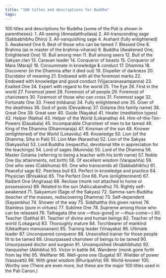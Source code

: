 ```yaml
---
title: "100 titles and descriptions for Buddha"
tags: 
---
```


100 titles and descriptions for Buddha (some of the Pali is shown in parentheses): 1. All-seeing (Annadatthudasa) 2. All-transcending sage (Sabbabhibhu Dhiro) 3. All-vanquishing sage 4. Arahant (fully enlightened) 5. Awakened One 6. Best of those who can be tamed 7. Blessed One 8. Brahma (as in master of the brahma-viharas) 9. Buddha (Awakened One, Enlightened One) 10. Bull among men 11. Bull among seers 12. Bull of the Sakyan clan 13. Caravan leader 14. Conqueror of beasts 15. Conqueror of Mara (Maraji) 16. Consummate in knowledge & conduct 17. Dhamma 18. Discoverer (in the Dhamma after it died out) 19. Dispeller of darkness 20. Elucidator of meaning 21. Endowed with all the foremost marks 22. Endowed with knowledge and good conduct (Vijjacaranasampanna) 23. Exalted One 24. Expert with regard to the world 25. The Eye 26. First in the world 27. Foremost jewel 28. Foremost of all people 29. Foremost of charioteers 30. Foremost of those who can cross 31. Foremost sage 32. Fortunate One 33. Freed (nibbana) 34. Fully enlightened one 35. Giver of the deathless 36. God of gods (Devadeva) 37. Gotama (his family name) 38. Great One 39. Great seer 40. Guide (Nayaka) 41. Healer (meditation types) 42. Helper (Natha) 43. Helper of the World (Lokanatha) 44. Him-of-the-Ten-Powers (Dasabala) 45. Incomparable Charioteer of men to be tamed 46. King of the Dhamma (Dhammaraja) 47. Kinsman of the sun 48. Knower (enlightened) of the World (Lokavidu) 49. Knowledge 50. Lion (of the Dhamma; Siha in Pali) 51. Lion Man (Narasiha) 52. Lion of the Sakyas (Sakyasiha) 53. Lord Buddha (respectful, devotional title in appreciation for the teachings) 54. Lord of sages (Muninda) 55. Lord of the Dhamma 56. Master Gotama (referring to being a teacher with his birth name) 57. Noble One (by attainments, not birth) 58. Of excellent wisdom (Varapañña) 59. One who sees (Cakkhuma) 60. One who transcends all (Sabbabhibhu) 61. Peaceful sage 62. Peerless bull 63. Perfect in knowledge and practice 64. Physician (Bhisakka) 65. The Perfect One 66. Pure (enlightenment) 67. Radiant One (Angirasa) 68. Recluse (monk not attached to home or possessions) 69. Related to the sun (Adiccabandhu) 70. Rightly self-awakened 71. Sakyamuni (Sage of the Sakyas) 72. Samma-sam-Buddha (teacher of the masses, rediscovering Dhamma) 73. Self-dependent (Sayambhu) 74. Shower of the way 75. Siddhattha (his given name) 76. Stainless (pure in virtues) 77. Sublime One 78. Supreme among those who can be released 79. Tathagata (the one ―thus-gone‖ or ―thus-come―) 80. Teacher (Sattha) 81. Teacher of divine and human beings 82. Teacher of the world (Lokagaru) 83. Thoroughly mature 84. Torchbearer of mankind (Ukkadharo manussanam) 85. Training leader (Vinayaka) 86. Ultimate leader 87. Unconquered conqueror 88. Unexcelled trainer for those people fit to be tamed 89. Unsurpassed charioteer of beings to be tamed 90. Unsurpassed doctor and surgeon 91. Unvanquished (Anabhibhuto) 92. Vanquisher (Abhibhu) 93. Victor in battle 94. Wanderer (monk gone forth from lay life) 95. Wellfarer 96. Well-gone one (Sugata) 97. Wielder of power (Vasavatti) 98. With great wisdom (Bhuripañña) 99. World-knower 100. Worthy one (There are even more, but these are the major 100 titles used in the Pali Canon.)